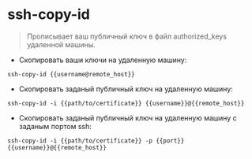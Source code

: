 # ssh-copy-id

> Прописывает ваш публичный ключ в файл authorized_keys удаленной машины.

- Скопировать ваши ключи на удаленную машину:

`ssh-copy-id {{username@remote_host}}`

- Скопировать заданый публичный ключ на удаленную машину:

`ssh-copy-id -i {{path/to/certificate}} {{username}}@{{remote_host}}`

- Скопировать заданый публичный ключ на удаленную машину с заданым портом ssh:

`ssh-copy-id -i {{path/to/certificate}} -p {{port}} {{username}}@{{remote_host}}`
